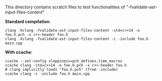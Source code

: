 This directory contains scratch files to test functionalities of "-fvalidate-ast-input-files-content"

**Standard compilation**:

```shell
clang -Xclang -fvalidate-ast-input-files-content -std=c++14 -o foo.h.pch -x c++-header foo.h
clang -Xclang -fvalidate-ast-input-files-content -c -include foo.h main.cpp
```

**With ccache**:

```shell
ccache --set-config sloppiness=pch_defines,time_macros
ccache clang -std=c++14 -o foo.h.pch -x c++-header foo.h
# clang implicitly loads "foo.h.pch" (from -include)
ccache clang -c -include foo.h main.cpp
```
